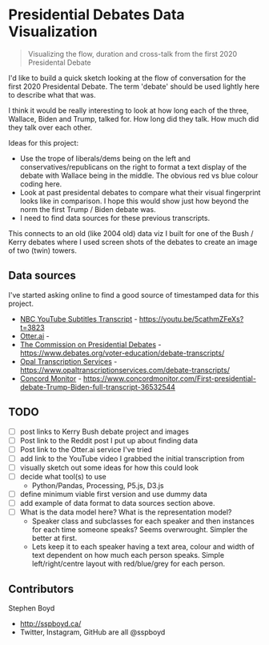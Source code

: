 # Presidential Debates Data Visualization

> Visualizing the flow, duration and cross-talk from the first 2020 Presidental Debate

I'd like to build a quick sketch looking at the flow of conversation for the first 2020 Presidental Debate. The term 'debate' should be used lightly here to describe what that was. 

I think it would be really interesting to look at how long each of the three, Wallace, Biden and Trump, talked for. How long did they talk. How much did they talk over each other. 



Ideas for this project:
- Use the trope of liberals/dems being on the left and conservatives/republicans on the right to format a text display of the debate with Wallace being in the middle. The obvious red vs blue colour coding here.
- Look at past presidental debates to compare what their visual fingerprint looks like in comparison. I hope this would show just how beyond the norm the first Trump / Biden debate was.
- I need to find data sources for these previous transcripts.

This connects to an old (like 2004 old) data viz I built for one of the Bush / Kerry debates where I used screen shots of the debates to create an image of two (twin) towers. 

## Data sources

I've started asking online to find a good source of timestamped data for this project.

- [NBC YouTube Subtitles Transcript](https://youtu.be/5cathmZFeXs?t=3823) - https://youtu.be/5cathmZFeXs?t=3823
- [Otter.ai](Otter.ai) - 
- [The Commission on Presidential Debates](https://www.debates.org/voter-education/debate-transcripts/) - https://www.debates.org/voter-education/debate-transcripts/
- [Opal Transcription Services](https://www.opaltranscriptionservices.com/debate-transcripts/) - https://www.opaltranscriptionservices.com/debate-transcripts/
- [Concord Monitor](https://www.concordmonitor.com/First-presidential-debate-Trump-Biden-full-transcript-36532544) - https://www.concordmonitor.com/First-presidential-debate-Trump-Biden-full-transcript-36532544

## TODO

- [ ] post links to Kerry Bush debate project and images
- [ ] Post link to the Reddit post I put up about finding data
- [ ] Post link to the Otter.ai service I've tried
- [ ] add link to the YouTube video I grabbed the initial transcription from
- [ ] visually sketch out some ideas for how this could look
- [ ] decide what tool(s) to use
  - Python/Pandas, Processing, P5.js, D3.js
- [ ] define minimum viable first version and use dummy data
- [ ] add example of data format to data sources section above.
- [ ] What is the data model here? What is the representation model?
  - Speaker class and subclasses for each speaker and then instances for each time someone speaks? Seems overwrought. Simpler the better at first. 
  - Lets keep it to each speaker having a text area, colour and width of text dependent on how much each person speaks. Simple left/right/centre layout with red/blue/grey for each person.

## Contributors

Stephen Boyd 
- http://sspboyd.ca/
- Twitter, Instagram, GitHub are all @sspboyd